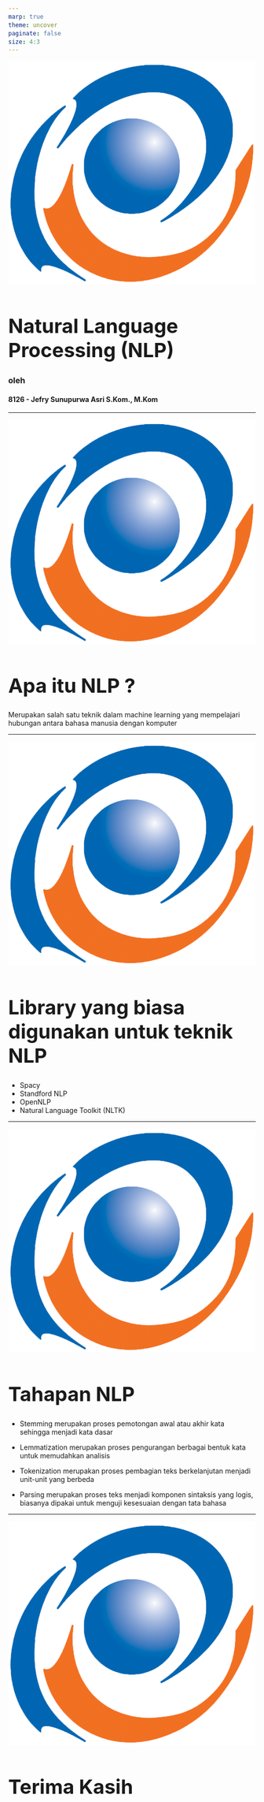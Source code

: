 ```yaml
---
marp: true
theme: uncover
paginate: false
size: 4:3
---
```

<style>
    :root {
        --color-background: #FFFFFF;
        --color-foreground: #101010;
        font-family: MesloLGS NF;
        font-size : 20px;
    }
    h1 {
        font-size : 40px;
    }

    header {
        top: 30px;
    }

    footer {
        bottom: 30px;
    }
    
</style>
![bg contain opacity blur](ueu.png)
# Natural Language Processing (NLP)
### oleh
#### 8126 - Jefry Sunupurwa Asri S.Kom., M.Kom

---
![bg contain opacity blur](ueu.png)
# Apa itu NLP ?
Merupakan salah satu teknik dalam machine learning yang mempelajari hubungan antara bahasa manusia dengan komputer

---
![bg contain opacity blur](ueu.png)
# Library yang biasa digunakan untuk teknik NLP
- Spacy
- Standford NLP
- OpenNLP
- Natural Language Toolkit (NLTK)

---
![bg contain opacity blur](ueu.png)
# Tahapan NLP
- Stemming
merupakan proses pemotongan awal atau akhir kata sehingga menjadi kata dasar

- Lemmatization
merupakan proses pengurangan berbagai bentuk kata untuk memudahkan analisis

- Tokenization
merupakan proses pembagian teks berkelanjutan menjadi unit-unit yang berbeda

- Parsing
merupakan proses teks menjadi komponen sintaksis yang logis, biasanya dipakai untuk menguji kesesuaian dengan tata bahasa

---
![bg contain opacity blur](ueu.png)
# Terima Kasih
